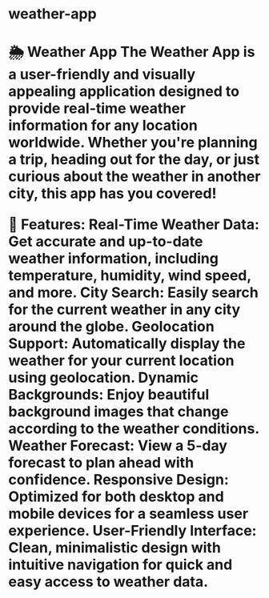 # weather-app
<h1>🌦️ Weather App
The Weather App is a user-friendly and visually appealing application designed to provide real-time weather information for any location worldwide. Whether you're planning a trip, heading out for the day, or just curious about the weather in another city, this app has you covered!

🌟 Features:
Real-Time Weather Data: Get accurate and up-to-date weather information, including temperature, humidity, wind speed, and more.
City Search: Easily search for the current weather in any city around the globe.
Geolocation Support: Automatically display the weather for your current location using geolocation.
Dynamic Backgrounds: Enjoy beautiful background images that change according to the weather conditions.
Weather Forecast: View a 5-day forecast to plan ahead with confidence.
Responsive Design: Optimized for both desktop and mobile devices for a seamless user experience.
User-Friendly Interface: Clean, minimalistic design with intuitive navigation for quick and easy access to weather data.</h1>
